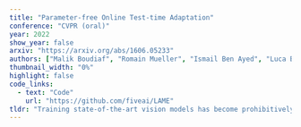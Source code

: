 ```yaml
---
title: "Parameter-free Online Test-time Adaptation"
conference: "CVPR (oral)"
year: 2022
show_year: false
arxiv: "https://arxiv.org/abs/1606.05233"
authors: ["Malik Boudiaf", "Romain Mueller", "Ismail Ben Ayed", "Luca Bertinetto"]
thumbnail_width: "0%"
highlight: false
code_links:
  - text: "Code"
    url: "https://github.com/fiveai/LAME"
tldr: "Training state-of-the-art vision models has become prohibitively expensive for researchers and practitioners. For the sake of accessibility and resource reuse, it is important to focus on adapting these models to a variety of downstream scenarios. An interesting and practical paradigm is online test-time adaptation, according to which training data is inaccessible, no labelled data from the test distribution is available, and adaptation can only happen at test time and on a handful of samples. In this paper, we investigate how test-time adaptation methods fare for a number of pre-trained models on a variety of real-world scenarios, significantly extending the way they have been originally evaluated. We show that they perform well only in narrowly-defined experimental setups and sometimes fail catastrophically when their hyperparameters are not selected for the same scenario in which they are being tested. Motivated by the inherent uncertainty around the conditions that will ultimately be encountered at test time, we propose a particularly 'conservative' approach, which addresses the problem with a Laplacian Adjusted Maximum-likelihood Estimation (LAME) objective. By adapting the model's output (not its parameters), and solving our objective with an efficient concave-convex procedure, our approach exhibits a much higher average accuracy across scenarios than existing methods, while being notably faster and have a much lower memory footprint."
---
```

